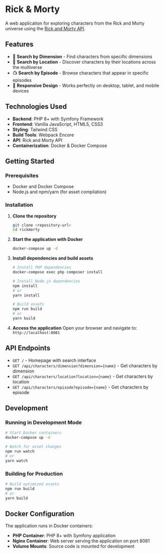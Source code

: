 # Rick & Morty

A web application for exploring characters from the Rick and Morty universe using the [Rick and Morty API](https://rickandmortyapi.com/).

## Features

- 🌌 **Search by Dimension** - Find characters from specific dimensions
- 📍 **Search by Location** - Discover characters by their locations across the multiverse
- 📺 **Search by Episode** - Browse characters that appear in specific episodes
- 📱 **Responsive Design** - Works perfectly on desktop, tablet, and mobile devices

## Technologies Used

- **Backend**: PHP 8+ with Symfony Framework
- **Frontend**: Vanilla JavaScript, HTML5, CSS3
- **Styling**: Tailwind CSS
- **Build Tools**: Webpack Encore
- **API**: Rick and Morty API
- **Containerization**: Docker & Docker Compose

## Getting Started

### Prerequisites

- Docker and Docker Compose
- Node.js and npm/yarn (for asset compilation)

### Installation

1. **Clone the repository**
   ```bash
   git clone <repository-url>
   cd rickmorty
   ```

2. **Start the application with Docker**
   ```bash
   docker-compose up -d
   ```

3. **Install dependencies and build assets**
   ```bash
   # Install PHP dependencies
   docker-compose exec php composer install
   
   # Install Node.js dependencies
   npm install
   # or
   yarn install
   
   # Build assets
   npm run build
   # or
   yarn build
   ```

4. **Access the application**
   Open your browser and navigate to: `http://localhost:8081`

## API Endpoints

- `GET /` - Homepage with search interface
- `GET /api/characters/dimension?dimension={name}` - Get characters by dimension
- `GET /api/characters/location?location={name}` - Get characters by location
- `GET /api/characters/episode?episode={name}` - Get characters by episode

## Development

### Running in Development Mode

```bash
# Start Docker containers
docker-compose up -d

# Watch for asset changes
npm run watch
# or
yarn watch
```

### Building for Production

```bash
# Build optimized assets
npm run build
# or
yarn build
```

## Docker Configuration

The application runs in Docker containers:

- **PHP Container**: PHP 8+ with Symfony application
- **Nginx Container**: Web server serving the application on port 8081
- **Volume Mounts**: Source code is mounted for development

